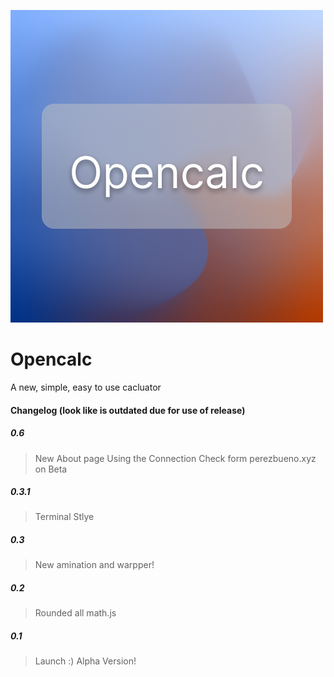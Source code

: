 ![Logo](new-brand.png)
# Opencalc
 A new, simple, easy to use cacluator
 #### Changelog (look like is outdated due for use of release)
##### 0.6
> New About page
> Using the Connection Check form perezbueno.xyz on Beta
##### 0.3.1
> Terminal Stlye
##### 0.3
> New amination and warpper!
##### 0.2
> Rounded all math.js
##### 0.1
 > Launch :) Alpha Version!
